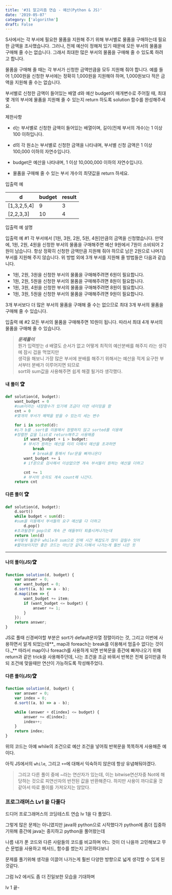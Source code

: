 ```yaml
---
title: '#31 알고리즘 연습 - 예산(Python & JS)'
date: '2019-05-07'
category: ['algorithm']
draft: False
---
```


S사에서는 각 부서에 필요한 물품을 지원해 주기 위해 부서별로 물품을 구매하는데 필요한 금액을 조사했습니다.
그러나, 전체 예산이 정해져 있기 때문에 모든 부서의 물품을 구매해 줄 수는 없습니다.
그래서 최대한 많은 부서의 물품을 구매해 줄 수 있도록 하려고 합니다.

물품을 구매해 줄 때는 각 부서가 신청한 금액만큼을 모두 지원해 줘야 합니다.
예를 들어 1,000원을 신청한 부서에는 정확히 1,000원을 지원해야 하며,
1,000원보다 적은 금액을 지원해 줄 수는 없습니다.

부서별로 신청한 금액이 들어있는 배열 d와 예산 budget이 매개변수로 주어질 때,
최대 몇 개의 부서에 물품을 지원해 줄 수 있는지 return 하도록 solution 함수를 완성해주세요.

제한사항

-   d는 부서별로 신청한 금액이 들어있는 배열이며, 길이(전체 부서의 개수)는 1 이상 100 이하입니다.

-   d의 각 원소는 부서별로 신청한 금액을 나타내며, 부서별 신청 금액은 1 이상 100,000 이하의 자연수입니다.
-   budget은 예산을 나타내며, 1 이상 10,000,000 이하의 자연수입니다.
-   물품을 구매해 줄 수 있는 부서 개수의 최댓값을 return 하세요.

입출력 예

| d           | budget | result |
| ----------- | ------ | ------ |
| [1,3,2,5,4] | 9      | 3      |
| [2,2,3,3]   | 10     | 4      |

입출력 예 설명

입출력 예 #1
각 부서에서 [1원, 3원, 2원, 5원, 4원]만큼의 금액을 신청했습니다. 만약에, 1원, 2원, 4원을 신청한 부서의 물품을 구매해주면
예산 9원에서 7원이 소비되어 2원이 남습니다.
항상 정확히 신청한 금액만큼 지원해 줘야 하므로 남은 2원으로 나머지 부서를 지원해 주지 않습니다.
위 방법 외에 3개 부서를 지원해 줄 방법들은 다음과 같습니다.

-   1원, 2원, 3원을 신청한 부서의 물품을 구매해주려면 6원이 필요합니다.
-   1원, 2원, 5원을 신청한 부서의 물품을 구매해주려면 8원이 필요합니다.
-   1원, 3원, 4원을 신청한 부서의 물품을 구매해주려면 8원이 필요합니다.
-   1원, 3원, 5원을 신청한 부서의 물품을 구매해주려면 9원이 필요합니다.

3개 부서보다 더 많은 부서의 물품을 구매해 줄 수는 없으므로 최대 3개 부서의 물품을 구매해 줄 수 있습니다.

입출력 예 #2
모든 부서의 물품을 구매해주면 10원이 됩니다. 따라서 최대 4개 부서의 물품을 구매해 줄 수 있습니다.

> **_문제풀이_**  
> 뭔가 입력받는 d 배열도 순서가 없고 어떻게 최적의 예산분배를 해주지 라는 생각에 잠시 겁을 먹었지만  
> 생각을 해보니 가장 많은 부서에 분배를 해주기 위해서는 예산을 적게 요구한 부서부터 분배가 이루어지면 되므로  
> sort와 sum값을 사용해주면 쉽게 해결 될거라 생각했다.

#### 내 풀이 🏆

```python
def solution(d, budget):
    want_budget = 0
    #sum이라는 내장함수가 있기에 조금더 이런 네이밍을 함
    cnt = 0
    #몇개의 부서가 혜택을 받을 수 있는지 세는 변수

    for i in sorted(d):
    #i가 b를 .sort를 이용해서 정렬하지 않고 sorted를 이용해
    #정렬한 값을 list로 return해주고 사용해줌
        if want_budget + i > budget:
        # 부서가 원하는 예산을 미리 더해서 예산을 초과하면
            break
            # break를 통해서 for문을 빠져나온다
        want_budget += i
        # if문으로 검사해서 이상없으면 계속 부서들이 원하는 예산을 더하고

        cnt += 1
        # 부서의 숫자도 계속 count해 나간다.
    return cnt

```

#### 다른 풀이 🏆

```python
def solution(d, budget):
    d.sort()
    while budget < sum(d):
    #sum을 이용해서 부서들의 요구 예산을 다 더하고
        d.pop()
    #초과될경우 pop으로 계속 큰 애들부터 퇴출시켜나가는데
    return len(d)
    #이렇게 될경우 while과 sum으로 인해 시간 복잡도가 많이 걸릴수 잇어
    #짧아보이지만 좋은 코드는 아닌것 같다.더해서 나가는게 훨씬 나은 듯

```

---

#### 나의 풀이(JS)🏆

```javascript
function solution(d, budget) {
    var answer = 0;
    var want_budget = 0;
    d.sort((a, b) => a - b);
    d.map(item => {
        want_budget += item;
        if (want_budget <= budget) {
            answer += 1;
        }
    });
    return answer;
}
```

JS로 풀때 신경써야할 부분은 sort가 default문자열 정렬이라는 것,
그리고 이번에 사용하면서 알게 되었는데**_ map과 foreach는 break를 이용해서 멈출수 없다는 것이다._**
따라서 map이나 foreach를 사용하게 되면 반복문을 중간에 빠져나오기 위해 return과 같은 trick을 사용해주던데, 나는 조건을 조금 바꿔서 반복은 전체 길이만큼 하되 조건에 맞을때만 연산이 가능하도록 작성해주었다.

#### 다른 풀이(JS)🏆

```javascript
function solution(d, budget) {
    var answer = 0;
    var index = 0;
    d.sort((a, b) => a - b);

    while (answer + d[index] <= budget) {
        answer += d[index];
        index++;
    }
    return index;
}
```

위의 코드는 아예 while의 조건으로 예산 조건을 넣어줘 반복문을 똑똑하게 사용해준 예이다.

아직 JS에서의 `while`, 그리고 `++`에 대해서 익숙하지 않은데 항상 유념해둬야겠다.

> 그리고 다른 풀이 중에 ~라는 연산자가 있는데, 이는 bitwise연산자중 Not에 해당하는 것으로 피연산자의 반전된 값을 반환해준다. 하지만 사용이 까다로울 것 같아서 따로 풀이를 가져오지는 않았다.

### 프로그래머스 Lv1 을 다풀다

드디어 프로그래머스의 코딩테스트 연습 lv 1을 다 풀었다.

그렇게 많은 문제는 아니였지만 java와 python으로 시작했다가 python에 좀더 집중하기위해 중간에 java는 중지하고 python을 풀어왔는데

나름 내가 푼 코드와 다른 사람들의 코드를 비교하며 어느 것이 더 나을까 고민해보고
무슨 문법을 사용하고 메서드, 함수를 썼는지 고민하다보니

문제를 풀기위해 생각을 이끌어 나가는게 훨씬 다양한 방향으로 넓게 생각할 수 있게 된것같다.

그럼 lv2 에서도 좀 더 진일보한 모습을 기대하며

lv 1 끝-
